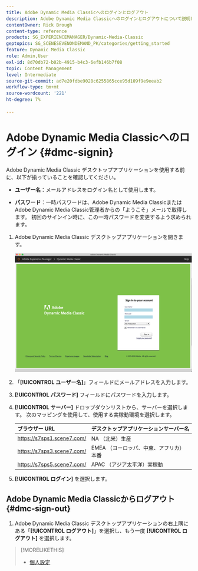 ```yaml
---
title: Adobe Dynamic Media Classicへのログインとログアウト
description: Adobe Dynamic Media Classicへのログインとログアウトについて説明します。 また、北米（NA）、ヨーロッパ、中東、アフリカ（EMEA）、アジア太平洋（APAC）の実稼動サーバーに接続する方法についても説明します。
contentOwner: Rick Brough
content-type: reference
products: SG_EXPERIENCEMANAGER/Dynamic-Media-Classic
geptopics: SG_SCENESEVENONDEMAND_PK/categories/getting_started
feature: Dynamic Media Classic
role: Admin,User
exl-id: 8d70db72-b02b-4915-b4c3-6efb146b7f08
topic: Content Management
level: Intermediate
source-git-commit: ad7e20fdbe9028c6255865cce95d109f9e9eeab2
workflow-type: tm+mt
source-wordcount: '221'
ht-degree: 7%

---
```


<!-- UPDATE THIS TOPIC AFTER DECEMBER 31, 2020!!!!! -->

# Adobe Dynamic Media Classicへのログイン {#dmc-signin}

Adobe Dynamic Media Classic デスクトップアプリケーションを使用する前に、以下が揃っていることを確認してください。

* **ユーザー名**：メールアドレスをログイン名として使用します。

* **パスワード**：一時パスワードは、Adobe Dynamic Media ClassicまたはAdobe Dynamic Media Classic管理者からの「ようこそ」メールで取得します。 初回のサインイン時に、この一時パスワードを変更するよう求められます。

1. Adobe Dynamic Media Classic デスクトップアプリケーションを開きます。

   ![Adobe Dynamic Media Classicへのログイン ](/help/using/assets/dmclassic-login1.png)

1. 「**[!UICONTROL ユーザー名]**」フィールドにメールアドレスを入力します。
1. **[!UICONTROL パスワード]** フィールドにパスワードを入力します。
1. **[!UICONTROL サーバー]** ドロップダウンリストから、サーバーを選択します。
次のマッピングを使用して、使用する実稼動環境を選択します。

   | ブラウザー URL | デスクトップアプリケーションサーバー名 |
   | --- | --- |
   | https://s7sps1.scene7.com/ | NA （北米）生産 |
   | https://s7sps3.scene7.com/ | EMEA （ヨーロッパ、中東、アフリカ）本番 |
   | https://s7sps5.scene7.com/ | APAC （アジア太平洋）実稼動 |

1. **[!UICONTROL ログイン]** を選択します。

## Adobe Dynamic Media Classicからログアウト {#dmc-sign-out}

1. Adobe Dynamic Media Classic デスクトップアプリケーションの右上隅にある「**[!UICONTROL ログアウト]**」を選択し、もう一度 **[!UICONTROL ログアウト]** を選択します。

>[!MORELIKETHIS]
>
>* [個人設定](personal-setup.md#personal_setup)
